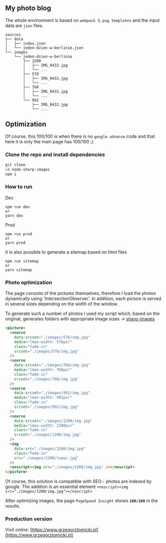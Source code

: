 ## My photo blog

The whole environment is based on `webpack 5`, `pug templates` and the input data are `json` files.

```
sources
├── data
│   ├── index.json
│   └── jeden-dzien-w-berlinie.json
└── images
    └── jeden-dzien-w-berlinie
        ├── 1200
        │   ├── IMG_0432.jpg
        │   └── ...
        ├── 576
        │   ├── IMG_0432.jpg
        │   └── ...
        ├── 768
        │   ├── IMG_0432.jpg
        │   └── ...
        └── 992
            ├── IMG_0432.jpg
            └── ...
```

## Optimization

Of course, this 100/100 is when there is no `google adsense` code and that here it is only the main page has 100/100 ;)

### Clone the repo and install dependencies

```bash
git clone
cd node-sharp-images
npm i
```

### How to run

Dev

```
npm run dev
or
yarn dev
```

Prod

```
npm run prod
or
yarn prod
```

It is also possible to generate a sitemap based on html files

```
npm run sitemap
or
yarn sitemap
```

### Photo optimization

The page consists of the pictures themselves, therefore I load the photos dynamically using 'IntersectionObserver'. In addition, each picture is served in several sizes depending on the width of the window.

To generate such a number of photos I used my script which, based on the original, generates folders with appropriate image sizes -> [sharp-images](https://github.com/tomik23/sharp-images)

```html
<picture>
  <source
    data-srcset="./images/576/img.jpg"
    media="(max-width: 576px)"
    class="fade-in"
    srcset="./images/576/img.jpg"
  />
  <source
    data-srcset="./images/768/img.jpg"
    media="(max-width: 768px)"
    class="fade-in"
    srcset="./images/768/img.jpg"
  />
  <source
    data-srcset="./images/992/img.jpg"
    media="(max-width: 992px)"
    class="fade-in"
    srcset="./images/992/img.jpg"
  />
  <source
    data-srcset="./images/1200/img.jpg"
    media="(max-width: 1200px)"
    class="fade-in"
    srcset="./images/1200/img.jpg"
  />
  <img
    data-src="./images/1200/img.jpg"
    class="fade-in"
    src="./images/1200/lwow/.jpg"
  />
  <noscript><img src="./images/1200/img.jpg" /></noscript>
</picture>
```

Of course, this solution is compatible with SEO - photos are indexed by google.
The addition is an essential element `<noscript><img src="./images/1200/img.jpg"></noscript>`

After optimizing images, the page `PageSpeed Insight` shows **`100/100`** in the results.

### Production version

Visit online: [https://www.grzegorztomicki.pl](https://www.grzegorztomicki.pl)
